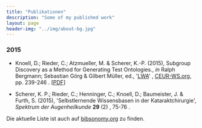 ```yaml
---
title: "Publikationen"
description: "Some of my published work"
layout: page
header-img: "../img/about-bg.jpg"
---
```


### 2015

- Knoell, D.; Rieder, C.; Atzmueller, M. & Scherer, K.-P. (2015), Subgroup Discovery as a Method for Generating Test Ontologies., _in_ Ralph Bergmann; Sebastian Görg & Gilbert Müller, ed., '[LWA](http://ceur-ws.org/Vol-1458/)' , [CEUR-WS.org](http://CEUR-WS.org/), pp. 239-246 . [[PDF](http://ceur-ws.org/Vol-1458/F05_CRC54_Knoell.pdf)]

- Scherer, K. P.; Rieder, C.; Henninger, C.; Knoell, D.; Baumeister, J. & Furth, S. (2015), 'Selbstlernende Wissensbasen in der Kataraktchirurgie', _Spektrum der Augenheilkunde_ **29** (2) , 75-76 .



Die aktuelle Liste ist auch auf [bibsonomy.org](http://www.bibsonomy.org/user/knda/myown?items=1000&resourcetype=publication&sortPage=year&sortPageOrder=desc&format=embed) zu finden.